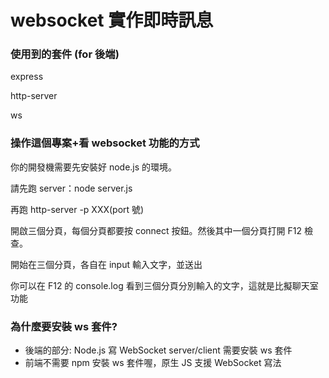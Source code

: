 # websocket 實作即時訊息

### 使用到的套件 (for 後端)

express

http-server

ws

### 操作這個專案+看 websocket 功能的方式

你的開發機需要先安裝好 node.js 的環境。

請先跑 server：node server.js

再跑 http-server -p XXX(port 號)

開啟三個分頁，每個分頁都要按 connect 按鈕。然後其中一個分頁打開 F12 檢查。

開始在三個分頁，各自在 input 輸入文字，並送出

你可以在 F12 的 console.log 看到三個分頁分別輸入的文字，這就是比擬聊天室功能

### 為什麼要安裝 ws 套件?

- 後端的部分: Node.js 寫 WebSocket server/client 需要安裝 ws 套件
- 前端不需要 npm 安裝 ws 套件喔，原生 JS 支援 WebSocket 寫法
